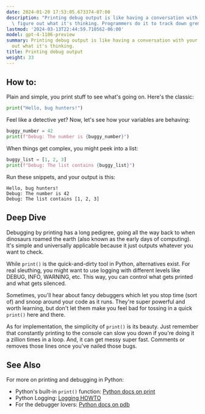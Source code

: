 ```yaml
---
date: 2024-01-20 17:53:05.673374-07:00
description: "Printing debug output is like having a conversation with your code to\
  \ figure out what it's thinking. Programmers do it to track down gremlins causing\u2026"
lastmod: '2024-03-13T22:44:59.710562-06:00'
model: gpt-4-1106-preview
summary: Printing debug output is like having a conversation with your code to figure
  out what it's thinking.
title: Printing debug output
weight: 33
---
```


## How to:
Plain and simple, you print stuff to see what's going on. Here's the classic:

```Python
print("Hello, bug hunters!")
```

Feel like a detective yet? Now, let's see how your variables are behaving:

```Python
buggy_number = 42
print(f"Debug: The number is {buggy_number}")
```

When things get complex, you might peek into a list:

```Python
buggy_list = [1, 2, 3]
print(f"Debug: The list contains {buggy_list}")
```

Run these snippets, and your output is this:

```
Hello, bug hunters!
Debug: The number is 42
Debug: The list contains [1, 2, 3]
```

## Deep Dive
Debugging by printing has a long pedigree, going all the way back to when dinosaurs roamed the earth (also known as the early days of computing). It's simple and universally applicable because it just outputs whatever you want to check.

While `print()` is the quick-and-dirty tool in Python, alternatives exist. For real sleuthing, you might want to use logging with different levels like DEBUG, INFO, WARNING, etc. This way, you can control what gets printed and what gets silenced.

Sometimes, you'll hear about fancy debuggers which let you stop time (sort of) and snoop around your code as it runs. They're super powerful and worth learning, but don't let them make you feel bad for tossing in a quick `print()` here and there.

As for implementation, the simplicity of `print()` is its beauty. Just remember that constantly printing to the console can slow you down if you're doing it a zillion times in a loop. And, it can get messy super fast. Comments or removes those lines once you've nailed those bugs.

## See Also
For more on printing and debugging in Python:
- Python's built-in `print()` function: [Python docs on print](https://docs.python.org/3/library/functions.html#print)
- Python Logging: [Logging HOWTO](https://docs.python.org/3/howto/logging.html)
- For the debugger lovers: [Python docs on pdb](https://docs.python.org/3/library/pdb.html)
